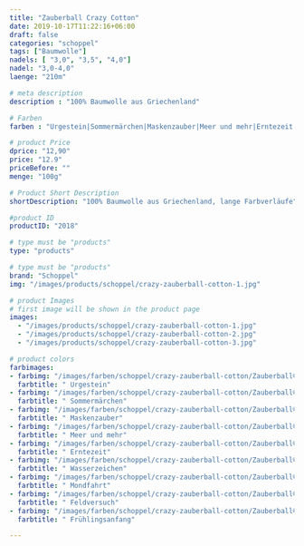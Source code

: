 ```yaml
---
title: "Zauberball Crazy Cotton"
date: 2019-10-17T11:22:16+06:00
draft: false
categories: "schoppel"
tags: ["Baumwolle"]
nadels: [ "3,0", "3,5", "4,0"]
nadel: "3,0-4,0" 
laenge: "210m"	

# meta description
description : "100% Baumwolle aus Griechenland"

# Farben
farben : "Urgestein|Sommermärchen|Maskenzauber|Meer und mehr|Erntezeit|Wasserzeichen|Mondfahrt|Feldversuch|Frühlingsanfang"

# product Price
dprice: "12,90"
price: "12.9"
priceBefore: ""
menge: "100g"

# Product Short Description
shortDescription: "100% Baumwolle aus Griechenland, lange Farbverläufe"

#product ID
productID: "2018"

# type must be "products"
type: "products"

# type must be "products"
brand: "Schoppel"
img: "/images/products/schoppel/crazy-zauberball-cotton-1.jpg"   

# product Images
# first image will be shown in the product page
images:
  - "/images/products/schoppel/crazy-zauberball-cotton-1.jpg"
  - "/images/products/schoppel/crazy-zauberball-cotton-2.jpg"
  - "/images/products/schoppel/crazy-zauberball-cotton-3.jpg"

# product colors
farbimages:
- farbimg: "/images/farben/schoppel/crazy-zauberball-cotton/Zauberball®Crazy Cotton 2366_ Urgestein.jpg"	
  farbtitle: " Urgestein"
- farbimg: "/images/farben/schoppel/crazy-zauberball-cotton/Zauberball®Crazy Cotton 2367_ Sommermärchen.jpg"	
  farbtitle: " Sommermärchen"
- farbimg: "/images/farben/schoppel/crazy-zauberball-cotton/Zauberball®Crazy Cotton 2368_ Maskenzauber.jpg"	
  farbtitle: " Maskenzauber"
- farbimg: "/images/farben/schoppel/crazy-zauberball-cotton/Zauberball®Crazy Cotton 2390_ Meer und mehr.jpg"	
  farbtitle: " Meer und mehr"
- farbimg: "/images/farben/schoppel/crazy-zauberball-cotton/Zauberball®Crazy Cotton 2391_ Erntezeit.jpg"	
  farbtitle: " Erntezeit"
- farbimg: "/images/farben/schoppel/crazy-zauberball-cotton/Zauberball®Crazy Cotton 2392_ Wasserzeichen.jpg"	
  farbtitle: " Wasserzeichen"
- farbimg: "/images/farben/schoppel/crazy-zauberball-cotton/Zauberball®Crazy Cotton 2439_ Mondfahrt.jpg"	
  farbtitle: " Mondfahrt"
- farbimg: "/images/farben/schoppel/crazy-zauberball-cotton/Zauberball®Crazy Cotton 2440_ Feldversuch.jpg"	
  farbtitle: " Feldversuch"
- farbimg: "/images/farben/schoppel/crazy-zauberball-cotton/Zauberball®Crazy Cotton 2441_ Frühlingsanfang.jpg"	
  farbtitle: " Frühlingsanfang"

---
```



